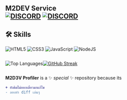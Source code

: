 ## M2DEV Service <br>[![DISCORD](https://img.shields.io/badge/M2.Devloper-%231572B6.svg?style=for-the-badge&logo=discord&logoColor=white)](https://discord.gg/pBsj94TaJT)&nbsp;[![DISCORD](https://img.shields.io/badge/GITHUB-%231572B6.svg?style=for-the-badge&logo=github&logoColor=white)](https://discord.gg/pBsj94TaJT)

## :hammer_and_wrench: Skills
![HTML5](https://img.shields.io/badge/html5-%23E34F26.svg?style=for-the-badge&logo=html5&logoColor=white) ![CSS3](https://img.shields.io/badge/css3-%231572B6.svg?style=for-the-badge&logo=css3&logoColor=white) ![JavaScript](https://img.shields.io/badge/javascript-%23323330.svg?style=for-the-badge&logo=javascript&logoColor=%23F7DF1E) ![NodeJS](https://img.shields.io/badge/node.js-6DA55F?style=for-the-badge&logo=node.js&logoColor=white)

<div style="display:flex;justify-text-align:center">

![Top Languages](https://github-readme-stats.vercel.app/api/top-langs/?username=M2D3V&show_icons=true&bg_color=2E2E2E&text_color=FFFFFF&title_color=FFFFFF&layout=compact&hide_border=true)[![GitHub Streak](https://streak-stats.demolab.com?user=M2D3V&theme=github-dark-dimmed&border_radius=10&date_format=j%2Fn%5B%2FY%5D&mode=weekly&card_width=550&background=320%2C191919%2C2E2E2E&border=8B8B8B&sideNums=EB0000&sideLabels=FFFFFF&dates=EB91EB9C&stroke=EB81A6&currStreakNum=FFFFFF&ring=EB81A6&fire=EB3EC0&currStreakLabel=CE4698)](https://git.io/streak-stats) <br>
</div>

**M2D3V Profiler** is a ✨ _special_ ✨ repository because its 
```diff
+ ยังคิดไม่ออกเดี๋ยวมาแก้ไข
- ลองทำ diff เล่นๆ
``` 
